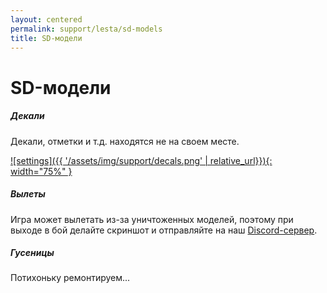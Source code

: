 ```yaml
---
layout: centered
permalink: support/lesta/sd-models
title: SD-модели
---
```


# SD-модели

##### Декали
Декали, отметки и т.д. находятся не на своем месте.

[![settings]({{ '/assets/img/support/decals.png' | relative_url}}){: width="75%" }](/assets/img/support/decals.png)
##### Вылеты
Игра может вылетать из-за уничтоженных моделей, поэтому при выходе в бой делайте скриншот и отправляйте на наш [Discord-сервер](https://discord.gg/36mrMDeFMJ).

##### Гусеницы
Потихоньку ремонтируем...